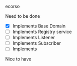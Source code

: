 ecorso


Need to be done

- [x] Implements Base Domain
- [ ] Implements Registry service
- [ ] Implements Listener
- [ ] Implements Subscriber
- [ ] Implements

Nice to have
